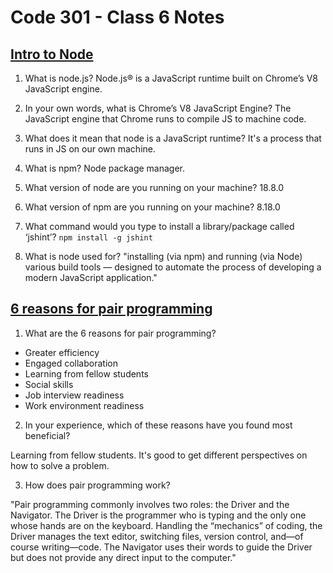 # Code 301 - Class 6 Notes

## [Intro to Node](https://www.sitepoint.com/an-introduction-to-node-js/)

1. What is node.js?
Node.js® is a JavaScript runtime built on Chrome’s V8 JavaScript engine.

2. In your own words, what is Chrome’s V8 JavaScript Engine?
The JavaScript engine that Chrome runs to compile JS to machine code.

3. What does it mean that node is a JavaScript runtime?
It's a process that runs in JS on our own machine.

4. What is npm?
Node package manager.

5. What version of node are you running on your machine?
18.8.0

6. What version of npm are you running on your machine?
8.18.0

7. What command would you type to install a library/package called ‘jshint’?
`npm install -g jshint`

8. What is node used for?
"installing (via npm) and running (via Node) various build tools — designed to automate the process of developing a modern JavaScript application."

## [6 reasons for pair programming](https://www.codefellows.org/blog/6-reasons-for-pair-programming/)

1. What are the 6 reasons for pair programming?

- Greater efficiency
- Engaged collaboration
- Learning from fellow students
- Social skills
- Job interview readiness
- Work environment readiness

2. In your experience, which of these reasons have you found most beneficial?

Learning from fellow students. It's good to get different perspectives on how to solve a problem.

3. How does pair programming work?

"Pair programming commonly involves two roles: the Driver and the Navigator. The Driver is the programmer who is typing and the only one whose hands are on the keyboard. Handling the “mechanics” of coding, the Driver manages the text editor, switching files, version control, and—of course writing—code. The Navigator uses their words to guide the Driver but does not provide any direct input to the computer."
